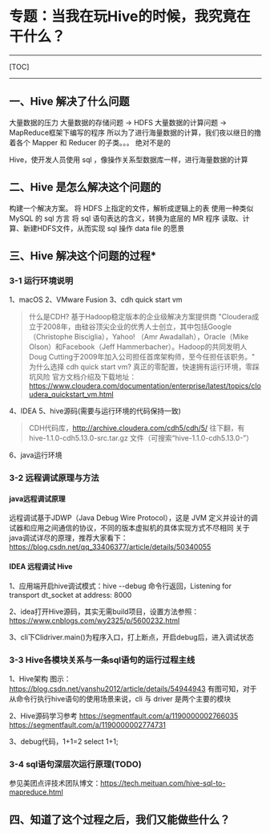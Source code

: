 # 专题：当我在玩Hive的时候，我究竟在干什么？

***
[TOC]
***

## 一、Hive 解决了什么问题

大量数据的压力
大量数据的存储问题 -> HDFS
大量数据的计算问题 -> MapReduce框架下编写的程序
所以为了进行海量数据的计算，我们夜以继日的撸着各个 Mapper 和 Reducer 的子类。。。
绝对不是的

Hive，使开发人员使用 sql ，像操作关系型数据库一样，进行海量数据的计算

## 二、Hive 是怎么解决这个问题的

构建一个解决方案。
将 HDFS 上指定的文件，解析成逻辑上的表
使用一种类似 MySQL 的 sql 方言
将 sql 语句表达的含义，转换为底层的 MR 程序
读取、计算、新建HDFS文件，从而实现 sql 操作 data file 的愿景

## 三、Hive 解决这个问题的过程*

### 3-1 运行环境说明
1、macOS
2、VMware Fusion 
3、cdh quick start vm 
> 什么是CDH? 
> 基于Hadoop稳定版本的企业级解决方案提供商
>  "Cloudera成立于2008年，由硅谷顶尖企业的优秀人士创立，其中包括Google（Christophe Bisciglia），Yahoo! （Amr Awadallah），Oracle（Mike Olson）和Facebook（Jeff Hammerbacher）。Hadoop的共同发明人Doug Cutting于2009年加入公司担任首席架构师，至今任担任该职务。"
> 为什么选择 cdh quick start vm?
> 真正的零配置，快速拥有运行环境，零踩坑风险
官方文档介绍及下载地址：https://www.cloudera.com/documentation/enterprise/latest/topics/cloudera_quickstart_vm.html

4、IDEA
5、hive源码(需要与运行环境的代码保持一致)
> CDH代码库，http://archive.cloudera.com/cdh5/cdh/5/
往下翻，有 hive-1.1.0-cdh5.13.0-src.tar.gz 文件（可搜索“hive-1.1.0-cdh5.13.0-”）

6、java运行环境

### 3-2 远程调试原理与方法
#### java远程调试原理
远程调试基于JDWP（Java Debug Wire Protocol），这是 JVM 定义并设计的调试器和应用之间通信的协议，不同的版本虚拟机的具体实现方式不尽相同
关于java调试详尽的原理，推荐大家看下：https://blog.csdn.net/qq_33406377/article/details/50340055

#### IDEA 远程调试 Hive
1、应用端开启hive调试模式：hive --debug
命令行返回，Listening for transport dt_socket at address: 8000

2、idea打开Hive源码，其实无需build项目，设置方法参照：https://www.cnblogs.com/wy2325/p/5600232.html

3、cli下Clidriver.main()为程序入口，打上断点，开启debug后，进入调试状态

### 3-3 Hive各模块关系与一条sql语句的运行过程主线
1、Hive架构
图示：https://blog.csdn.net/yanshu2012/article/details/54944943
有图可知，对于从命令行执行hive语句的使用场景来说，cli 与 driver 是两个主要的模块

2、Hive源码学习参考
https://segmentfault.com/a/1190000002766035
https://segmentfault.com/a/1190000002774731

3、debug代码，1+1=2
  select 1+1;


### 3-4 sql语句深层次运行原理(TODO)
参见美团点评技术团队博文：https://tech.meituan.com/hive-sql-to-mapreduce.html


## 四、知道了这个过程之后，我们又能做些什么？